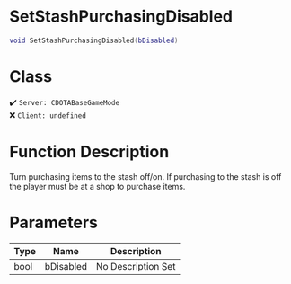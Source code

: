 # SetStashPurchasingDisabled
```lua
void SetStashPurchasingDisabled(bDisabled)
```
# Class
✔️ `Server: CDOTABaseGameMode`  
❌ `Client: undefined`  

# Function Description
Turn purchasing items to the stash off/on. If purchasing to the stash is off the player must be at a shop to purchase items.
# Parameters
Type|Name|Description
--|--|--
bool|bDisabled|No Description Set
